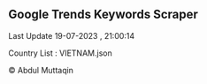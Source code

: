 

## Google Trends Keywords Scraper 
 
Last Update 19-07-2023 , 21:00:14

Country List :
VIETNAM.json



© Abdul Muttaqin 
